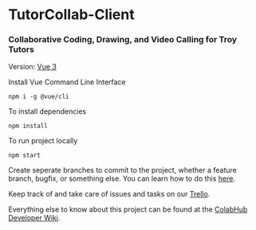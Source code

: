 #  TutorCollab-Client
### Collaborative Coding, Drawing, and Video Calling for Troy Tutors


Version: [Vue 3](https://www.youtube.com/watch?v=FXpIoQ_rT_c)

Install Vue Command Line Interface
```
npm i -g @vue/cli
```
To install dependencies
```
npm install
```
To run project locally
```
npm start
```

Create seperate branches to commit to the project, whether a feature branch, bugfix, or something
else. You can learn how to do this [here](https://www.youtube.com/watch?v=Lf3DYRvCPFo).

Keep track of and take care of issues and tasks on our [Trello](https://trello.com/b/pILsUXj2/collabhub-backlog).

Everything else to know about this project can be found at the [ColabHub Developer Wiki](https://nawrocki.notion.site/CollabHub-Intern-Docs-b691eaf4035a478c9897fa75853ebb65).
